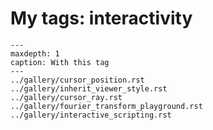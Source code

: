 # My tags: interactivity

```{toctree}
---
maxdepth: 1
caption: With this tag
---
../gallery/cursor_position.rst
../gallery/inherit_viewer_style.rst
../gallery/cursor_ray.rst
../gallery/fourier_transform_playground.rst
../gallery/interactive_scripting.rst
```
